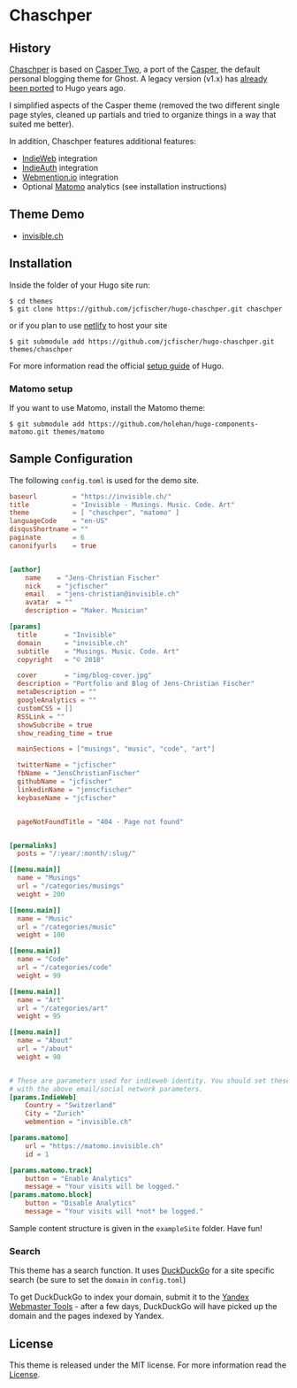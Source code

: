 # Chaschper

## History 

[Chaschper](https://github.com/jcfischer/hugo-chascher) is based on [Casper Two](https://github.com/eueung/hugo-casper-two), a port of the [Casper](https://github.com/TryGhost/Casper), the default personal blogging theme for Ghost. A legacy version (v1.x) has [already been ported](https://github.com/vjeantet/hugo-theme-casper) to Hugo years ago.

I simplified aspects of the Casper theme (removed the two different single page styles, cleaned up
partials and tried to organize things in a way that suited me better).

In addition, Chaschper features additional features:

* [IndieWeb](https://indieweb.org) integration
* [IndieAuth](https://indieauth.org) integration
* [Webmention.io](https://webmention.io/) integration
* Optional [Matomo](https://matomo.org) analytics (see installation instructions)


## Theme Demo

- [invisible.ch](https://invisible.ch/)

## Installation

Inside the folder of your Hugo site run:

    $ cd themes
    $ git clone https://github.com/jcfischer/hugo-chaschper.git chaschper
    
or if you plan to use [netlify](https://netlify.com) to host your site
   
    $ git submodule add https://github.com/jcfischer/hugo-chaschper.git themes/chaschper
   

For more information read the official [setup guide](//gohugo.io/overview/installing/) of Hugo.

### Matomo setup

If you want to use Matomo, install the Matomo theme:

    $ git submodule add https://github.com/holehan/hugo-components-matomo.git themes/matomo

## Sample Configuration

The following `config.toml` is used for the demo site. 

```toml
baseurl         = "https://invisible.ch/"
title           = "Invisible - Musings. Music. Code. Art"
theme           = [ "chaschper", "matomo" ]
languageCode    = "en-US"
disqusShortname = ""
paginate        = 6
canonifyurls    = true


[author]
    name    = "Jens-Christian Fischer"
    nick    = "jcfischer"
    email   = "jens-christian@invisible.ch"
    avatar  = ""
    description = "Maker. Musician"

[params]
  title       = "Invisible"
  domain      = "invisible.ch"
  subtitle    = "Musings. Music. Code. Art"
  copyright   = "© 2018"

  cover       = "img/blog-cover.jpg"
  description = "Portfolio and Blog of Jens-Christian Fischer"
  metaDescription = ""
  googleAnalytics = ""
  customCSS = []
  RSSLink = ""
  showSubcribe = true
  show_reading_time = true

  mainSections = ["musings", "music", "code", "art"]

  twitterName = "jcfischer"
  fbName = "JensChristianFischer"
  githubName = "jcfischer"
  linkedinName = "jenscfischer"
  keybaseName = "jcfischer"


  pageNotFoundTitle = "404 - Page not found"


[permalinks]
  posts = "/:year/:month/:slug/"

[[menu.main]]
  name = "Musings"
  url = "/categories/musings"
  weight = 200

[[menu.main]]
  name = "Music"
  url = "/categories/music"
  weight = 100

[[menu.main]]
  name = "Code"
  url = "/categories/code"
  weight = 99

[[menu.main]]
  name = "Art"
  url = "/categories/art"
  weight = 95

[[menu.main]]
  name = "About"
  url = "/about"
  weight = 90


# These are parameters used for indieweb identity. You should set these along
# with the above email/social network parameters.
[params.IndieWeb]
    Country = "Switzerland"
    City = "Zurich"
    webmention = "invisible.ch"

[params.matomo]
    url = "https://matomo.invisible.ch"
    id = 1

[params.matomo.track]
    button = "Enable Analytics"
    message = "Your visits will be logged."
[params.matomo.block]
    button = "Disable Analytics"
    message = "Your visits will *not* be logged."
```

Sample content structure is given in the `exampleSite` folder. Have fun!

### Search

This theme has a search function. It uses [DuckDuckGo](https://duckduckgo.com) for a site
specific search (be sure to set the `domain` in `config.toml`)

To get DuckDuckGo to index your domain, submit it to the [Yandex Webmaster Tools](https://webmaster.yandex.com) -
after a few days, DuckDuckGo will have picked up the domain and the pages indexed by Yandex.


## License

This theme is released under the MIT license. For more information read the [License](//github.com/jcfischer/hugo-chaschper/blob/master/LICENSE.md).


